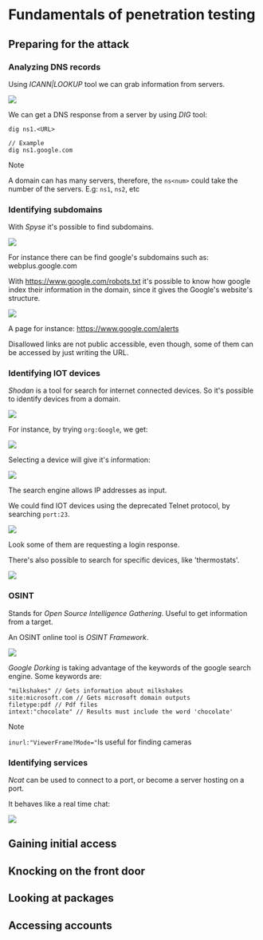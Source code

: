 # Fundamentals of penetration testing

## Preparing for the attack

### Analyzing DNS records

Using _ICANN|LOOKUP_ tool we can grab information from servers.

![](attachments/Pasted%20image%2020230720010535.png)

We can get a DNS response from a server by using _DIG_ tool:

```Shell
dig ns1.<URL>

// Example
dig ns1.google.com
```

>[!Note]
>A domain can has many servers, therefore, the `ns<num>` could take the number of the servers. E.g: `ns1`, `ns2`, etc

### Identifying subdomains

With _Spyse_ it's possible to find subdomains.

![](attachments/Pasted%20image%2020230720013128.png)

For instance there can be find google's subdomains such as: webplus.google.com

With https://www.google.com/robots.txt it's possible to know how google index their information in the domain, since it gives the Google's website's structure.

![](attachments/Pasted%20image%2020230720014150.png)

A page for instance: https://www.google.com/alerts

Disallowed links are not public accessible, even though, some of them can be accessed by just writing the URL.

### Identifying IOT devices

_Shodan_ is a tool for search for internet connected devices. So it's possible to identify devices from a domain.

![](attachments/Pasted%20image%2020230720020403.png)

For instance, by trying `org:Google`, we get:

![](attachments/Pasted%20image%2020230720021129.png)

Selecting a device will give it's information:

![](attachments/Pasted%20image%2020230720021257.png)

The search engine allows IP addresses as input.

We could find IOT devices using the deprecated Telnet protocol, by searching `port:23`.

![](attachments/Pasted%20image%2020230720022107.png)

Look some of them are requesting a login response.

There's also possible to search for specific devices, like 'thermostats'.

![](attachments/Pasted%20image%2020230720022328.png)

### OSINT

Stands for _Open Source Intelligence Gathering_. Useful to get information from a target.

An OSINT online tool is _OSINT Framework_.

![](attachments/Pasted%20image%2020230720023155.png)

_Google Dorking_ is taking advantage of the keywords of the google search engine.
Some keywords are:

```Google
"milkshakes" // Gets information about milkshakes
site:microsoft.com // Gets microsoft domain outputs
filetype:pdf // Pdf files
intext:"chocolate" // Results must include the word 'chocolate'
```


>[!Note]
>`inurl:"ViewerFrame?Mode="`Is useful for finding cameras

### Identifying services

_Ncat_ can be used to connect to a port, or become a server hosting on a port.

It behaves like a real time chat:

![](attachments/Pasted%20image%2020230720031430.png)









## Gaining initial access

## Knocking on the front door

## Looking at packages

## Accessing accounts
